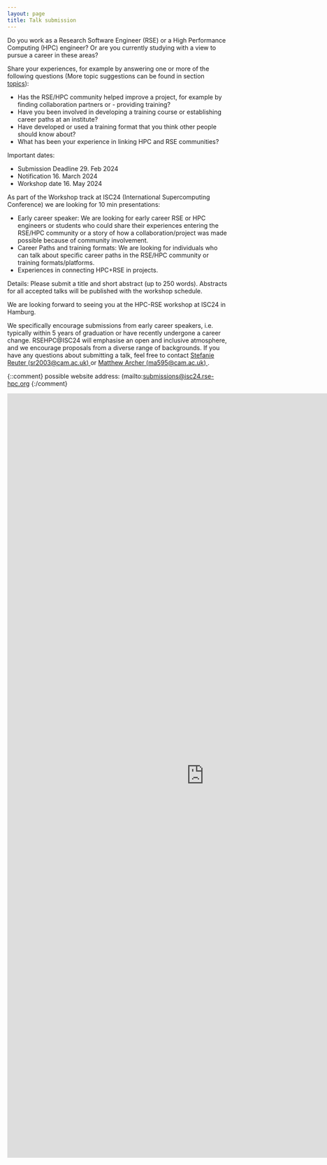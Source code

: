 ```yaml
---
layout: page
title: Talk submission
---
```

Do you work as a Research Software Engineer (RSE) or a High Performance Computing (HPC) engineer? Or are you currently studying with a view to pursue a career in these areas? 

Share your experiences, for example by answering one or more of the following questions (More topic suggestions can be found in section [topics](/RSE_HPC-ISC24/topics/)): 

- Has the RSE/HPC community helped improve a project, for example by finding collaboration partners or - providing training?
- Have you been involved in developing a training course or establishing career paths at an institute? 
- Have developed or used a training format that you think other people should know about?
- What has been your experience in linking HPC and RSE communities? 

Important dates:

- Submission Deadline         29. Feb 2024
- Notification                16. March 2024
- Workshop date 			  16. May 2024


As part of the Workshop track at ISC24 (International Supercomputing Conference) we are looking for 10 min presentations:
- Early career speaker: We are looking for early career RSE or HPC engineers or students who could share their experiences entering the RSE/HPC community or a story of how a collaboration/project was made possible because of community involvement. 
- Career Paths and training formats: We are looking for individuals who can talk about specific career paths in the RSE/HPC community or training formats/platforms. 
- Experiences in connecting HPC+RSE in projects. 

Details: Please submit a title and short abstract (up to 250 words). Abstracts for all accepted talks will be published with the workshop schedule.

We are looking forward to seeing you at the HPC-RSE workshop at ISC24 in Hamburg.

We specifically encourage submissions from early career speakers, i.e. typically within 5 years of graduation or have recently undergone a career change. RSEHPC@ISC24 will emphasise an open and inclusive atmosphere, and we encourage proposals from a diverse range of backgrounds.
If you have any questions about submitting a talk, feel free to contact [Stefanie Reuter (sr2003@cam.ac.uk) ](mailto:sr2003@cam.ac.uk) or [Matthew Archer (ma595@cam.ac.uk) ](mailto:ma595@cam.ac.uk).

{::comment}
possible website address: (mailto:submissions@isc24.rse-hpc.org
{:/comment}

<iframe src="https://docs.google.com/forms/d/e/1FAIpQLScsUOWy_Yl-xik6Us6OveVQW7L44IGc5eWtpBi57jjgi318Dg/viewform?embedded=true" width="900" height="1750" frameborder="0" marginheight="0" marginwidth="0">Loading…</iframe>

